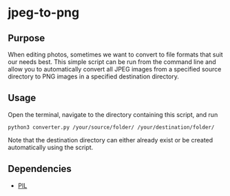# jpeg-to-png
## Purpose
When editing photos, sometimes we want to convert to file formats that suit our needs best. This simple script can be run from the command line and allow you to automatically convert all JPEG images from a specified source directory to PNG images in a specified destination directory.

## Usage
Open the terminal, navigate to the directory containing this script, and run

```
python3 converter.py /your/source/folder/ /your/destination/folder/
```

Note that the destination directory can either already exist or be created automatically using the script. 

## Dependencies
- [PIL](https://github.com/python-pillow/Pillow)